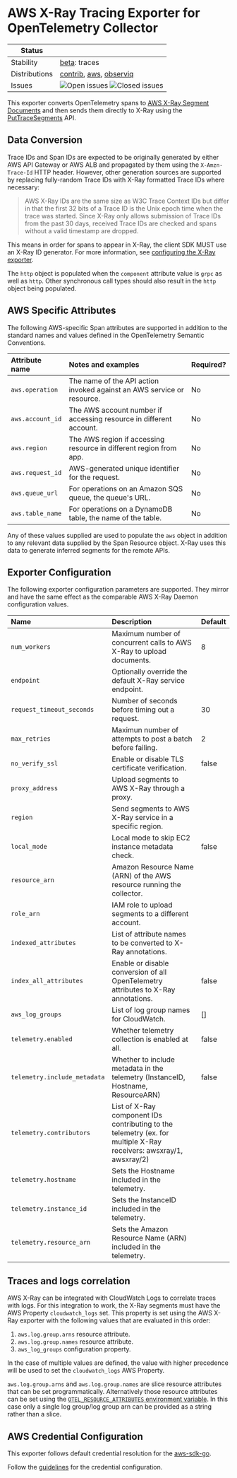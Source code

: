 # AWS X-Ray Tracing Exporter for OpenTelemetry Collector

<!-- status autogenerated section -->
| Status        |           |
| ------------- |-----------|
| Stability     | [beta]: traces   |
| Distributions | [contrib], [aws], [observiq] |
| Issues        | ![Open issues](https://img.shields.io/github/issues-search/open-telemetry/opentelemetry-collector-contrib?query=is%3Aissue%20is%3Aopen%20label%3Aexporter%2Fawsxray%20&label=open&color=orange&logo=opentelemetry) ![Closed issues](https://img.shields.io/github/issues-search/open-telemetry/opentelemetry-collector-contrib?query=is%3Aissue%20is%3Aclosed%20label%3Aexporter%2Fawsxray%20&label=closed&color=blue&logo=opentelemetry) |

[beta]: https://github.com/open-telemetry/opentelemetry-collector#beta
[contrib]: https://github.com/open-telemetry/opentelemetry-collector-releases/tree/main/distributions/otelcol-contrib
[aws]: https://github.com/aws-observability/aws-otel-collector
[observiq]: https://github.com/observIQ/observiq-otel-collector
<!-- end autogenerated section -->

This exporter converts OpenTelemetry spans to
[AWS X-Ray Segment Documents](https://docs.aws.amazon.com/xray/latest/devguide/xray-api-segmentdocuments.html)
and then sends them directly to X-Ray using the
[PutTraceSegments](https://docs.aws.amazon.com/xray/latest/api/API_PutTraceSegments.html) API.

## Data Conversion

Trace IDs and Span IDs are expected to be originally generated by either AWS API Gateway or AWS ALB and
propagated by them using the `X-Amzn-Trace-Id` HTTP header. However, other generation sources are
supported by replacing fully-random Trace IDs with X-Ray formatted Trace IDs where necessary:

> AWS X-Ray IDs are the same size as W3C Trace Context IDs but differ in that the first 32 bits of a Trace ID
> is the Unix epoch time when the trace was started. Since X-Ray only allows submission of Trace IDs from the
> past 30 days, received Trace IDs are checked and spans without a valid timestamp are dropped.

This means in order for spans to appear in X-Ray, the client SDK MUST use an X-Ray ID generator. For more
information, see
[configuring the X-Ray exporter](https://aws-otel.github.io/docs/getting-started/x-ray#configuring-the-aws-x-ray-exporter).

The `http` object is populated when the `component` attribute value is `grpc` as well as `http`. Other
synchronous call types should also result in the `http` object being populated.

## AWS Specific Attributes

The following AWS-specific Span attributes are supported in addition to the standard names and values
defined in the OpenTelemetry Semantic Conventions.

| Attribute name   | Notes and examples                                                     | Required? |
| :--------------- | :--------------------------------------------------------------------- | --------- |
| `aws.operation`  | The name of the API action invoked against an AWS service or resource. | No        |
| `aws.account_id` | The AWS account number if accessing resource in different account.     | No        |
| `aws.region`     | The AWS region if accessing resource in different region from app.     | No        |
| `aws.request_id` | AWS-generated unique identifier for the request.                       | No        |
| `aws.queue_url`  | For operations on an Amazon SQS queue, the queue's URL.                | No        |
| `aws.table_name` | For operations on a DynamoDB table, the name of the table.             | No        |

Any of these values supplied are used to populate the `aws` object in addition to any relevant data supplied
by the Span Resource object. X-Ray uses this data to generate inferred segments for the remote APIs.

## Exporter Configuration

The following exporter configuration parameters are supported. They mirror and have the same effect as the
comparable AWS X-Ray Daemon configuration values.

| Name                         | Description                                                                                                        | Default |
|:-----------------------------|:-------------------------------------------------------------------------------------------------------------------| ------- |
| `num_workers`                | Maximum number of concurrent calls to AWS X-Ray to upload documents.                                               | 8       |
| `endpoint`                   | Optionally override the default X-Ray service endpoint.                                                            |         |
| `request_timeout_seconds`    | Number of seconds before timing out a request.                                                                     | 30      |
| `max_retries`                | Maximun number of attempts to post a batch before failing.                                                         | 2       |
| `no_verify_ssl`              | Enable or disable TLS certificate verification.                                                                    | false   |
| `proxy_address`              | Upload segments to AWS X-Ray through a proxy.                                                                      |         |
| `region`                     | Send segments to AWS X-Ray service in a specific region.                                                           |         |
| `local_mode`                 | Local mode to skip EC2 instance metadata check.                                                                    | false   |
| `resource_arn`               | Amazon Resource Name (ARN) of the AWS resource running the collector.                                              |         |
| `role_arn`                   | IAM role to upload segments to a different account.                                                                |         |
| `indexed_attributes`         | List of attribute names to be converted to X-Ray annotations.                                                      |         |
| `index_all_attributes`       | Enable or disable conversion of all OpenTelemetry attributes to X-Ray annotations.                                 | false   |
| `aws_log_groups`             | List of log group names for CloudWatch.                                                                            | []      |
| `telemetry.enabled`          | Whether telemetry collection is enabled at all.                                                                    | false   |
| `telemetry.include_metadata` | Whether to include metadata in the telemetry (InstanceID, Hostname, ResourceARN)                                   | false   |
| `telemetry.contributors`     | List of X-Ray component IDs contributing to the telemetry (ex. for multiple X-Ray receivers: awsxray/1, awsxray/2) |         |
| `telemetry.hostname`         | Sets the Hostname included in the telemetry.                                                                       |         |
| `telemetry.instance_id`      | Sets the InstanceID included in the telemetry.                                                                     |         |
| `telemetry.resource_arn`     | Sets the Amazon Resource Name (ARN) included in the telemetry.                                                     |         |

## Traces and logs correlation

AWS X-Ray can be integrated with CloudWatch Logs to correlate traces with logs. For this integration to work, the X-Ray
segments must have the AWS Property `cloudwatch_logs` set. This property is set using the AWS X-Ray exporter with the
following values that are evaluated in this order:

1. `aws.log.group.arns` resource attribute.
2. `aws.log.group.names` resource attribute.
3. `aws_log_groups` configuration property.

In the case of multiple values are defined, the value with higher precedence will be used to set the `cloudwatch_logs` AWS Property.

`aws.log.group.arns` and `aws.log.group.names` are slice resource attributes that can be set programmatically.
Alternatively those resource attributes can be set using the [`OTEL_RESOURCE_ATTRIBUTES` environment variable](https://github.com/open-telemetry/opentelemetry-specification/blob/main/specification/resource/sdk.md#specifying-resource-information-via-an-environment-variable). In this case only a single log group/log group arn can
be provided as a string rather than a slice.

## AWS Credential Configuration

This exporter follows default credential resolution for the
[aws-sdk-go](https://docs.aws.amazon.com/sdk-for-go/api/index.html).

Follow the [guidelines](https://docs.aws.amazon.com/sdk-for-go/v1/developer-guide/configuring-sdk.html) for the
credential configuration.

[beta]:https://github.com/open-telemetry/opentelemetry-collector#beta
[contrib]:https://github.com/open-telemetry/opentelemetry-collector-releases/tree/main/distributions/otelcol-contrib
[AWS]:https://aws-otel.github.io/docs/getting-started/x-ray#configuring-the-aws-x-ray-exporter
